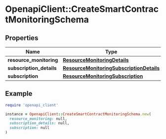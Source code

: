 # OpenapiClient::CreateSmartContractMonitoringSchema

## Properties

| Name | Type | Description | Notes |
| ---- | ---- | ----------- | ----- |
| **resource_monitoring** | [**ResourceMonitoringDetails**](ResourceMonitoringDetails.md) |  | [optional] |
| **subscription_details** | [**ResourceMonitoringSubscriptionDetails**](ResourceMonitoringSubscriptionDetails.md) |  | [optional] |
| **subscription** | [**ResourceMonitoringSubscription**](ResourceMonitoringSubscription.md) |  | [optional] |

## Example

```ruby
require 'openapi_client'

instance = OpenapiClient::CreateSmartContractMonitoringSchema.new(
  resource_monitoring: null,
  subscription_details: null,
  subscription: null
)
```

